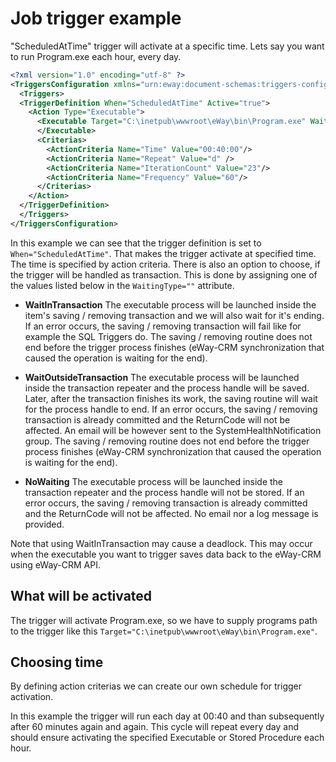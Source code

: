 # Job trigger example
"ScheduledAtTime" trigger will activate at a specific time. Lets say you want to run Program.exe each hour, every day.

```xml
<?xml version="1.0" encoding="utf-8" ?>
<TriggersConfiguration xmlns="urn:eway:document-schemas:triggers-configuration">
  <Triggers>
  <TriggerDefinition When="ScheduledAtTime" Active="true">
    <Action Type="Executable">
      <Executable Target="C:\inetpub\wwwroot\eWay\bin\Program.exe" WaitingType="WaitInTransaction">
      </Executable>
      <Criterias>
        <ActionCriteria Name="Time" Value="00:40:00"/>
        <ActionCriteria Name="Repeat" Value="d" />
        <ActionCriteria Name="IterationCount" Value="23"/>
        <ActionCriteria Name="Frequency" Value="60"/>
      </Criterias>
    </Action>
  </TriggerDefinition>
  </Triggers>
</TriggersConfiguration>
```
In this example we can see that the trigger definition is set to `When="ScheduledAtTime"`. That makes the trigger activate at specified time. The time is specified by action criteria.
There is also an option to choose, if the trigger will be handled as transaction. This is done by assigning one of the values listed below in the `WaitingType=""` attribute.

* **WaitInTransaction**
The executable process will be launched inside the item's saving / removing transaction and we will also wait for it's ending.
If an error occurs, the saving / removing transaction will fail like for example the SQL Triggers do.
The saving / removing routine does not end before the trigger process finishes (eWay-CRM synchronization that caused the operation is waiting for the end).

* **WaitOutsideTransaction**
The executable process will be launched inside the transaction repeater and the process handle will be saved.
Later, after the transaction finishes its work, the saving routine will wait for the process handle to end.
If an error occurs, the saving / removing transaction is already committed and the ReturnCode will not be affected.
An email will be however sent to the SystemHealthNotification group.
The saving / removing routine does not end before the trigger process finishes (eWay-CRM synchronization that caused the operation is waiting for the end).

* **NoWaiting**
The executable process will be launched inside the transaction repeater and the process handle will not be stored.
If an error occurs, the saving / removing transaction is already committed and the ReturnCode will not be affected.
No email nor a log message is provided.

Note that using WaitInTransaction may cause a deadlock. This may occur when the executable you want to trigger saves data back to the eWay-CRM using eWay-CRM API.

## What will be activated
The trigger will activate Program.exe, so we have to supply programs path to the trigger like this  `Target="C:\inetpub\wwwroot\eWay\bin\Program.exe"`.

## Choosing time
By defining action criterias we can create our own schedule for trigger activation.

In this example the trigger will run each day at 00:40 and than subsequently after 60 minutes again and again. This cycle will repeat every day and should ensure activating the specified Executable or Stored Procedure each hour.